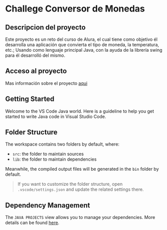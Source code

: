 <h1 aling="center">Challege Conversor de Monedas</h1>

<h2>Descripcion del proyecto</h2>
<p>Este proyecto es un reto del curso de Alura, el cual tiene como objetivo él desarrolla una aplicación que convierta el tipo de moneda, la temperatura, etc.; Usando como lenguaje principal Java, con la ayuda de la librería swing para él desarrolló del mismo.</p>


## Acceso al proyecto
Mas información sobre el proyecto [aqui](https://github.com/FranciscoAlvizo/conversor/tree/main)


## Getting Started

Welcome to the VS Code Java world. Here is a guideline to help you get started to write Java code in Visual Studio Code.

## Folder Structure

The workspace contains two folders by default, where:

- `src`: the folder to maintain sources
- `lib`: the folder to maintain dependencies

Meanwhile, the compiled output files will be generated in the `bin` folder by default.

> If you want to customize the folder structure, open `.vscode/settings.json` and update the related settings there.

## Dependency Management

The `JAVA PROJECTS` view allows you to manage your dependencies. More details can be found [here](https://github.com/microsoft/vscode-java-dependency#manage-dependencies).
